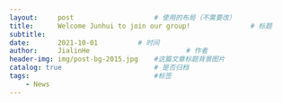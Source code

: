 ```yaml
---
layout:     post   				    # 使用的布局（不需要改）
title:      Welcome Junhui to join our group! 				# 标题 
subtitle:   
date:       2021-10-01			# 时间
author:     JialinHe						# 作者
header-img: img/post-bg-2015.jpg 	#这篇文章标题背景图片
catalog: true 						# 是否归档
tags:								#标签
    - News
---
```




